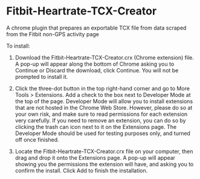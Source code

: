 # Fitbit-Heartrate-TCX-Creator
A chrome plugin that prepares an exportable TCX file from data scraped from the Fitbit non-GPS activity page

To install:

1. Download the Fitbit-Heartrate-TCX-Creator.crx (Chrome extension) file. A pop-up will appear along the bottom of Chrome asking you to Continue or Discard the download, click Continue. You will not be prompted to install it.

2. Click the three-dot button in the top right-hand corner and go to More Tools > Extensions. Add a check to the box next to Developer Mode at the top of the page.  Developer Mode will allow you to install extensions that are not hosted in the Chrome Web Store. However, please do so at your own risk, and make sure to read permissions for each extension very carefully. If you need to remove an extension, you can do so by clicking the trash can icon next to it on the Extensions page.  The Developer Mode should be used for testing purposes only, and turned off once finished.

3. Locate the Fitbit-Heartrate-TCX-Creator.crx file on your computer, then drag and drop it onto the Extensions page. A pop-up will appear showing you the permissions the extension will have, and asking you to confirm the install. Click Add to finish the installation.

